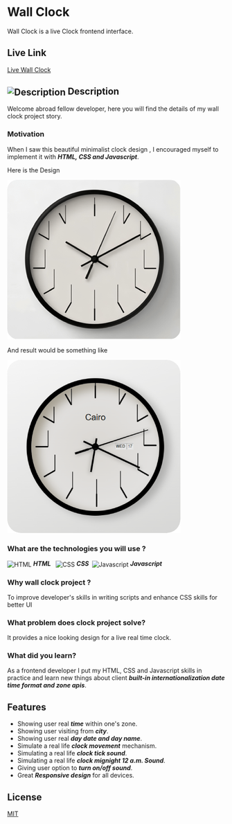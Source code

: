 # Wall Clock

Wall Clock is a live Clock frontend interface.

## Live Link
[Live Wall Clock](https://abdulrahmanhatem.github.io/wall-clock/)

## <img src="https://abdulrahmanhatem.github.io/icons/markdown/description.png" alt="Description" align="center"> Description 
Welcome abroad fellow developer, here you will find the details of my wall clock project story.

### Motivation 
When I saw this beautiful minimalist clock design , I encouraged myself to implement it with ***HTML, CSS and Javascript***.

Here is the Design 

![Before](model-before.png)

And result would be something like 

![After](model-after.png)

### What are the technologies you will use ? 
<img src="https://abdulrahmanhatem.github.io/icons/tech/html.png" alt="HTML" align="center"> ***HTML***&ensp;
<img src="https://abdulrahmanhatem.github.io/icons/tech//css.png" alt="CSS" align="center"> ***CSS***&ensp;<img src="https://abdulrahmanhatem.github.io/icons/tech/javascript.png" alt="Javascript" align="center"> ***Javascript***         


### Why wall clock project ?

To improve developer's skills in writing scripts and enhance CSS skills for better UI

### What problem does clock project solve?

It provides a nice looking design for a live real time clock.

### What did you learn?
As a frontend developer I put my HTML, CSS and Javascript skills in practice and learn new things about client ***built-in internationalization date time format and zone apis***.


## Features
 - Showing user real ***time*** within one's zone.
 - Showing user visiting from ***city***.
 - Showing user real ***day date and day name***.
 - Simulate a real life ***clock movement*** mechanism.
 - Simulating a real life ***clock tick sound***.
 - Simulating a real life ***clock mignight 12 a.m. Sound***.
 - Giving user option to ***turn on/off sound***.
 - Great ***Responsive design*** for all devices.

 ## License
 [MIT](https://opensource.org/license/mit)











